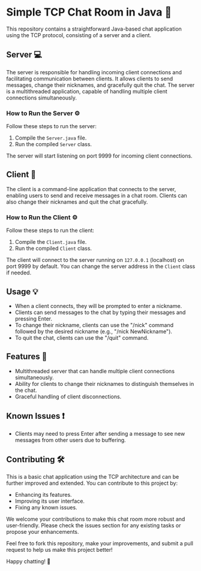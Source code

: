 # Simple TCP Chat Room in Java :speech_balloon:

This repository contains a straightforward Java-based chat application using the TCP protocol, consisting of a server and a client.

## Server :computer:
The server is responsible for handling incoming client connections and facilitating communication between clients. It allows clients to send messages, change their nicknames, and gracefully quit the chat. The server is a multithreaded application, capable of handling multiple client connections simultaneously.

### How to Run the Server :gear:
Follow these steps to run the server:

1. Compile the `Server.java` file.
2. Run the compiled `Server` class.

The server will start listening on port 9999 for incoming client connections.

## Client :busts_in_silhouette:
The client is a command-line application that connects to the server, enabling users to send and receive messages in a chat room. Clients can also change their nicknames and quit the chat gracefully.

### How to Run the Client :gear:
Follow these steps to run the client:

1. Compile the `Client.java` file.
2. Run the compiled `Client` class.

The client will connect to the server running on `127.0.0.1` (localhost) on port 9999 by default. You can change the server address in the `Client` class if needed.

## Usage :bulb:
- When a client connects, they will be prompted to enter a nickname.
- Clients can send messages to the chat by typing their messages and pressing Enter.
- To change their nickname, clients can use the "/nick" command followed by the desired nickname (e.g., "/nick NewNickname").
- To quit the chat, clients can use the "/quit" command.

## Features :rocket:
- Multithreaded server that can handle multiple client connections simultaneously.
- Ability for clients to change their nicknames to distinguish themselves in the chat.
- Graceful handling of client disconnections.

## Known Issues :exclamation:
- Clients may need to press Enter after sending a message to see new messages from other users due to buffering.

## Contributing :hammer_and_wrench:
This is a basic chat application using the TCP architecture and can be further improved and extended. You can contribute to this project by:

- Enhancing its features.
- Improving its user interface.
- Fixing any known issues.

We welcome your contributions to make this chat room more robust and user-friendly. Please check the issues section for any existing tasks or propose your enhancements.

Feel free to fork this repository, make your improvements, and submit a pull request to help us make this project better!

Happy chatting! :tada:
